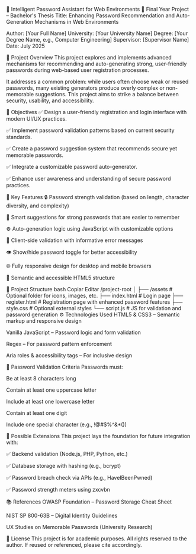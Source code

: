 🔐 Intelligent Password Assistant for Web Environments
📘 Final Year Project – Bachelor's Thesis
Title:
Enhancing Password Recommendation and Auto-Generation Mechanisms in Web Environments

Author: [Your Full Name]
University: [Your University Name]
Degree: [Your Degree Name, e.g., Computer Engineering]
Supervisor: [Supervisor Name]
Date: July 2025

🚀 Project Overview
This project explores and implements advanced mechanisms for recommending and auto-generating strong, user-friendly passwords during web-based user registration processes.

It addresses a common problem: while users often choose weak or reused passwords, many existing generators produce overly complex or non-memorable suggestions. This project aims to strike a balance between security, usability, and accessibility.

🎯 Objectives
✅ Design a user-friendly registration and login interface with modern UI/UX practices.

✅ Implement password validation patterns based on current security standards.

✅ Create a password suggestion system that recommends secure yet memorable passwords.

✅ Integrate a customizable password auto-generator.

✅ Enhance user awareness and understanding of secure password practices.

🧩 Key Features
🔒 Password strength validation (based on length, character diversity, and complexity)

🧠 Smart suggestions for strong passwords that are easier to remember

⚙️ Auto-generation logic using JavaScript with customizable options

🧪 Client-side validation with informative error messages

👁️ Show/hide password toggle for better accessibility

🌐 Fully responsive design for desktop and mobile browsers

📝 Semantic and accessible HTML5 structure

📂 Project Structure
bash
Copiar
Editar
/project-root
│
├── /assets           # Optional folder for icons, images, etc.
├── index.html        # Login page
├── register.html     # Registration page with enhanced password features
├── style.css         # Optional external styles
└── script.js         # JS for validation and password generation
⚙️ Technologies Used
HTML5 & CSS3 – Semantic markup and responsive design

Vanilla JavaScript – Password logic and form validation

Regex – For password pattern enforcement

Aria roles & accessibility tags – For inclusive design

🧠 Password Validation Criteria
Passwords must:

Be at least 8 characters long

Contain at least one uppercase letter

Include at least one lowercase letter

Contain at least one digit

Include one special character (e.g., !@#$%^&*())

🔧 Possible Extensions
This project lays the foundation for future integration with:

✅ Backend validation (Node.js, PHP, Python, etc.)

✅ Database storage with hashing (e.g., bcrypt)

✅ Password breach check via APIs (e.g., HaveIBeenPwned)

✅ Password strength meters using zxcvbn

📚 References
OWASP Foundation – Password Storage Cheat Sheet

NIST SP 800-63B – Digital Identity Guidelines

UX Studies on Memorable Passwords (University Research)

📜 License
This project is for academic purposes. All rights reserved to the author. If reused or referenced, please cite accordingly.

